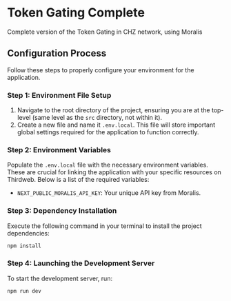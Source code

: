 # Token Gating Complete

Complete version of the Token Gating in CHZ network, using Moralis

## Configuration Process

Follow these steps to properly configure your environment for the application.

### Step 1: Environment File Setup

1. Navigate to the root directory of the project, ensuring you are at the top-level (same level as the `src` directory, not within it).
2. Create a new file and name it `.env.local`. This file will store important global settings required for the application to function correctly.

### Step 2: Environment Variables

Populate the `.env.local` file with the necessary environment variables. These are crucial for linking the application with your specific resources on Thirdweb. Below is a list of the required variables:

-   `NEXT_PUBLIC_MORALIS_API_KEY`: Your unique API key from Moralis.

### Step 3: Dependency Installation

Execute the following command in your terminal to install the project dependencies:

```sh
npm install
```

### Step 4: Launching the Development Server

To start the development server, run:

```sh
npm run dev
```
